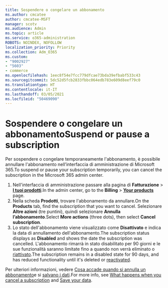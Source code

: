 ```yaml
---
title: Sospendere o congelare un abbonamento
ms.author: cmcatee
author: cmcatee-MSFT
manager: scotv
ms.audience: Admin
ms.topic: article
ms.service: o365-administration
ROBOTS: NOINDEX, NOFOLLOW
localization_priority: Priority
ms.collection: Adm_O365
ms.custom:
- "9002927"
- "5603"
- commerce
ms.openlocfilehash: 1eec8f54e7fcc779dfcae73bda39efbabf533c43
ms.sourcegitcommit: 5dc52d5fcb2833fbbc064edb783e609d8eef79c0
ms.translationtype: HT
ms.contentlocale: it-IT
ms.lasthandoff: 03/05/2021
ms.locfileid: "50469090"
---
```

# <a name="suspend-or-pause-a-subscription"></a><span data-ttu-id="d00d9-102">Sospendere o congelare un abbonamento</span><span class="sxs-lookup"><span data-stu-id="d00d9-102">Suspend or pause a subscription</span></span>

<span data-ttu-id="d00d9-103">Per sospendere o congelare temporaneamente l'abbonamento, è possibile annullare l'abbonamento nell’interfaccia di amministrazione di Microsoft 365.</span><span class="sxs-lookup"><span data-stu-id="d00d9-103">To suspend or pause your subscription temporarily, you can cancel the subscription in the Microsoft 365 admin center.</span></span>

1. <span data-ttu-id="d00d9-104">Nell'interfaccia di amministrazione passare alla pagina di **Fatturazione** > **[I tuoi prodotti](https://go.microsoft.com/fwlink/p/?linkid=842054)**.</span><span class="sxs-lookup"><span data-stu-id="d00d9-104">In the admin center, go to the **Billing** > **[Your products](https://go.microsoft.com/fwlink/p/?linkid=842054)** page.</span></span>
2. <span data-ttu-id="d00d9-105">Nella scheda **Prodotti**, trovare l'abbonamento da annullare.</span><span class="sxs-lookup"><span data-stu-id="d00d9-105">On the **Products** tab, find the subscription that you want to cancel.</span></span> <span data-ttu-id="d00d9-106">Selezionare **Altre azioni** (tre puntini), quindi selezionare **Annulla l’abbonamento**.</span><span class="sxs-lookup"><span data-stu-id="d00d9-106">Select **More actions** (three dots), then select **Cancel subscription**.</span></span>
3. <span data-ttu-id="d00d9-107">Lo stato dell'abbonamento viene visualizzato come **Disattivato** e indica la data di annullamento dell'abbonamento.</span><span class="sxs-lookup"><span data-stu-id="d00d9-107">The subscription status displays as **Disabled** and shows the date the subscription was cancelled.</span></span> <span data-ttu-id="d00d9-108">L'abbonamento rimarrà in stato disabilitato per 90 giorni e le sue funzionalità saranno limitate fino a quando non verrà eliminato o [riattivato](https://docs.microsoft.com/microsoft-365/commerce/subscriptions/reactivate-your-subscription).</span><span class="sxs-lookup"><span data-stu-id="d00d9-108">The subscription remains in a disabled state for 90 days, and has reduced functionality until it's deleted or [reactivated](https://docs.microsoft.com/microsoft-365/commerce/subscriptions/reactivate-your-subscription).</span></span>

<span data-ttu-id="d00d9-109">Per ulteriori informazioni, vedere [Cosa accade quando si annulla un abbonamento](https://docs.microsoft.com/microsoft-365/commerce/subscriptions/cancel-your-subscription#what-happens-when-you-cancel-a-subscription)e si [salvano i dati](https://docs.microsoft.com/microsoft-365/commerce/subscriptions/cancel-your-subscription#save-your-data).</span><span class="sxs-lookup"><span data-stu-id="d00d9-109">For more info, see [What happens when you cancel a subscription](https://docs.microsoft.com/microsoft-365/commerce/subscriptions/cancel-your-subscription#what-happens-when-you-cancel-a-subscription) and [Save your data](https://docs.microsoft.com/microsoft-365/commerce/subscriptions/cancel-your-subscription#save-your-data).</span></span>
